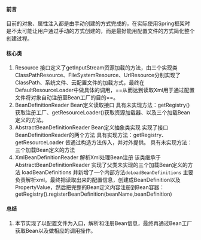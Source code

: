 #### 前言

目前的对象、属性注入都是由手动创建的方式完成的，在实际使用Spring框架时是不太可能让用户通过手动的方式创建的，而是最好能用配置文件的方式简化整个创建过程。

#### 核心类
1. Resource 接口定义了getInputStream资源加载的方法，由三个实现类ClassPathResource、FileSystemResource、UrlResource分别实现了ClassPath、系统文件、云配置文件的加载方式，最终在DefaultResourceLoader中做具体的调用，==从而达到读取Xml用于通过配置文件将对象自动注册至Bean工厂的目的==。
2. BeanDefinitionReader Bean定义读取接口
	具有未实现方法：getRegistry()获取注册工厂、getResourceLoader()获取资源加载器、以及三个加载Bean定义的方法。
3. AbstractBeanDefinitionReader Bean定义抽象类实现 实现了接口BeanDefinitionReader的两个方法
	具有实现方法：getRegistry、getResourceLoader 皆通过构造方法传入，并对外提供。
	具有未实现方法：三个加载Bean定义的方法
4. XmlBeanDefinitionReader 解析Xml处理Bean注册 该类继承于AbstractBeanDefinitionReader 实现了父类未实现的三个加载Bean定义的方法 loadBeanDefinitions 并新增了一个内部方法`doLoadBeanDefinitions` 主要负责解析xml。最终把读取出来的配置信息，创建成BeanDefinition以及PropertyValue，然后把完整的Bean定义内容注册到Bean容器：getRegistry().registerBeanDefinition(beanName,beanDefinition)

#### 总结
1. 本节实现了以配置文件为入口，解析和注册Bean信息，最终再通过Bean工厂获取Bean以及做相应的调用操作。